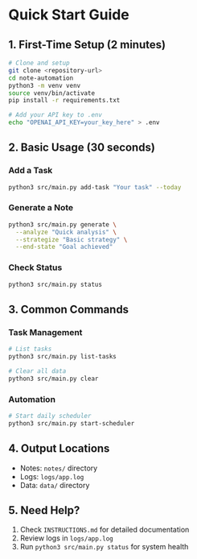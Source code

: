 # Quick Start Guide

## 1. First-Time Setup (2 minutes)
```bash
# Clone and setup
git clone <repository-url>
cd note-automation
python3 -m venv venv
source venv/bin/activate
pip install -r requirements.txt

# Add your API key to .env
echo "OPENAI_API_KEY=your_key_here" > .env
```

## 2. Basic Usage (30 seconds)

### Add a Task
```bash
python3 src/main.py add-task "Your task" --today
```

### Generate a Note
```bash
python3 src/main.py generate \
  --analyze "Quick analysis" \
  --strategize "Basic strategy" \
  --end-state "Goal achieved"
```

### Check Status
```bash
python3 src/main.py status
```

## 3. Common Commands

### Task Management
```bash
# List tasks
python3 src/main.py list-tasks

# Clear all data
python3 src/main.py clear
```

### Automation
```bash
# Start daily scheduler
python3 src/main.py start-scheduler
```

## 4. Output Locations
- Notes: `notes/` directory
- Logs: `logs/app.log`
- Data: `data/` directory

## 5. Need Help?
1. Check `INSTRUCTIONS.md` for detailed documentation
2. Review logs in `logs/app.log`
3. Run `python3 src/main.py status` for system health 
